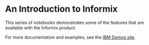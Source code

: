 # An Introduction to Informix
This series of notebooks demonstrates some of the features that are available with the Informix product.

For more documentation and examples, see the [IBM Demos site](https://www.ibm.com/demos).
